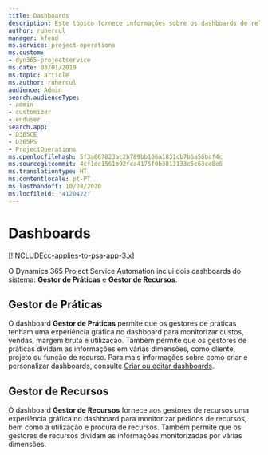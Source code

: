 ```yaml
---
title: Dashboards
description: Este tópico fornece informações sobre os dashboards de relatórios incluídos no Dynamics 365 Project Service Automation.
author: ruhercul
manager: kfend
ms.service: project-operations
ms.custom:
- dyn365-projectservice
ms.date: 03/01/2019
ms.topic: article
ms.author: ruhercul
audience: Admin
search.audienceType:
- admin
- customizer
- enduser
search.app:
- D365CE
- D365PS
- ProjectOperations
ms.openlocfilehash: 5f3a667823ac2b789bb106a1831cb7b6a56baf4c
ms.sourcegitcommit: 4cf1dc1561b92fca4175f0b3813133c5e63ce8e6
ms.translationtype: HT
ms.contentlocale: pt-PT
ms.lasthandoff: 10/28/2020
ms.locfileid: "4120422"
---
```

# <a name="dashboards"></a>Dashboards

[!INCLUDE[cc-applies-to-psa-app-3.x](../includes/cc-applies-to-psa-app-3x.md)]

O Dynamics 365 Project Service Automation inclui dois dashboards do sistema: **Gestor de Práticas** e **Gestor de Recursos**.

## <a name="practice-manager"></a>Gestor de Práticas 

O dashboard **Gestor de Práticas** permite que os gestores de práticas tenham uma experiência gráfica no dashboard para monitorizar custos, vendas, margem bruta e utilização. Também permite que os gestores de práticas dividam as informações em várias dimensões, como cliente, projeto ou função de recurso. Para mais informações sobre como criar e personalizar dashboards, consulte [Criar ou editar dashboards](https://docs.microsoft.com/dynamics365/customerengagement/on-premises/customize/create-edit-dashboards).

## <a name="resource-manager"></a>Gestor de Recursos 

O dashboard **Gestor de Recursos** fornece aos gestores de recursos uma experiência gráfica no dashboard para monitorizar pedidos de recursos, bem como a utilização e procura de recursos. Também permite que os gestores de recursos dividam as informações monitorizadas por várias dimensões.

